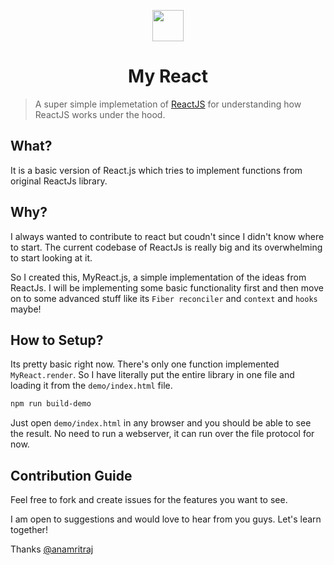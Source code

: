 <p align="center"><img width="50px" src="https://user-images.githubusercontent.com/11889942/51274497-6002f800-19f5-11e9-8574-4ebfce1611bb.png"/></p>

<h1 align="center">My React</h1>

> A super simple implemetation of [ReactJS](https://github.com/facebook/react) for understanding how ReactJS works under the hood.

## What?

It is a basic version of React.js which tries to implement functions from original ReactJs library.

## Why?

I always wanted to contribute to react but coudn't since I didn't know where to start. The current codebase of ReactJs is really big and its overwhelming to start looking at it.

So I created this, MyReact.js, a simple implementation of the ideas from ReactJs. I will be implementing some basic functionality first and then move on to some advanced stuff like its `Fiber reconciler` and `context` and `hooks` maybe!

## How to Setup?

Its pretty basic right now. There's only one function implemented `MyReact.render`. So I have literally put the entire library in one file and loading it from the `demo/index.html` file.

```bash
npm run build-demo
```

Just open `demo/index.html` in any browser and you should be able to see the result. No need to run a webserver, it can run over the file protocol for now.

## Contribution Guide

Feel free to fork and create issues for the features you want to see.

I am open to suggestions and would love to hear from you guys. Let's learn together!

Thanks [@anamritraj](https://twitter.com/anamritraj)
